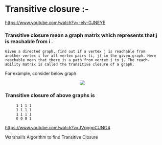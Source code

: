 # Transitive closure :-
https://www.youtube.com/watch?v=-elv-GJNEYE
### Transitive closure mean a graph matrix which represents that j is reachable from i .
```
Given a directed graph, find out if a vertex j is reachable from another vertex i for all vertex pairs (i, j) in the given graph. Here reachable mean that there is a path from vertex i to j. The reach-ability matrix is called the transitive closure of a graph.
```
For example, consider below graph

<p align="center">
  <img src="transitiveclosure.png">
  <br/>
</p>

### Transitive closure of above graphs is 
```
     1 1 1 1 
     1 1 1 1 
     1 1 1 1 
     0 0 0 1
```

https://www.youtube.com/watch?v=JVpggpCUNO4

Warshall’s Algorithm to find Transitive Closure

